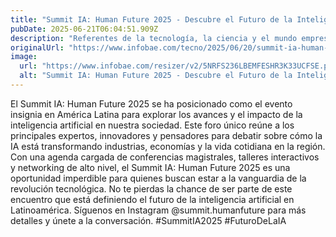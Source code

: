 ```yaml
---
title: "Summit IA: Human Future 2025 - Descubre el Futuro de la Inteligencia Artificial en Latinoamérica"
pubDate: 2025-06-21T06:04:51.909Z
description: "Referentes de la tecnología, la ciencia y el mundo empresarial se reunieron en Montevideo para debatir cómo la IA está transformando la sociedad, los modelos de negocio y el sistema educativo"
originalUrl: "https://www.infobae.com/tecno/2025/06/20/summit-ia-human-future-2025-el-evento-que-revelo-el-futuro-de-la-inteligencia-artificial-en-america-latina/"
image:
  url: "https://www.infobae.com/resizer/v2/5NRFS236LBEMFESHR3K33UCFSE.png?auth=c2e32f86452506eca12c0400782f0579f81ee044ac2422134dcedd9e07ce4084&smart=true&width=1200&height=630&quality=85"
  alt: "Summit IA: Human Future 2025 - Descubre el Futuro de la Inteligencia Artificial en Latinoamérica"
---
```


El Summit IA: Human Future 2025 se ha posicionado como el evento insignia en América Latina para explorar los avances y el impacto de la inteligencia artificial en nuestra sociedad. Este foro único reúne a los principales expertos, innovadores y pensadores para debatir sobre cómo la IA está transformando industrias, economías y la vida cotidiana en la región. Con una agenda cargada de conferencias magistrales, talleres interactivos y networking de alto nivel, el Summit IA: Human Future 2025 es una oportunidad imperdible para quienes buscan estar a la vanguardia de la revolución tecnológica. No te pierdas la chance de ser parte de este encuentro que está definiendo el futuro de la inteligencia artificial en Latinoamérica. Síguenos en Instagram @summit.humanfuture para más detalles y únete a la conversación. #SummitIA2025 #FuturoDeLaIA